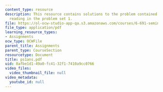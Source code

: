 ```yaml
---
content_type: resource
description: This resource contains solutions to the problem contained in the assigned
  reading in the problem set 1.
file: https://ol-ocw-studio-app-qa.s3.amazonaws.com/courses/6-691-seminar-in-electric-power-systems-spring-2006/8afbe1d149a0fc4132f17410a9cc0766_ps1ans.pdf
file_type: application/pdf
learning_resource_types:
- Assignments
ocw_type: OCWFile
parent_title: Assignments
parent_type: CourseSection
resourcetype: Document
title: ps1ans.pdf
uid: 8afbe1d1-49a0-fc41-32f1-7410a9cc0766
video_files:
  video_thumbnail_file: null
video_metadata:
  youtube_id: null
---
```

